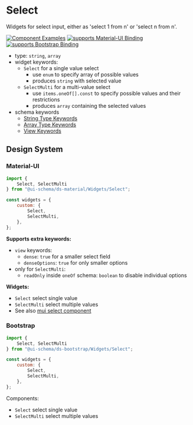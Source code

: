 # Select

Widgets for select input, either as 'select 1 from n' or 'select n from n'.

[![Component Examples](https://img.shields.io/badge/Examples-green?labelColor=1d3d39&color=1a6754&logoColor=ffffff&style=flat-square)](#demo-ui-generator) [![supports Material-UI Binding](https://img.shields.io/badge/Material-green?labelColor=1a237e&color=0d47a1&logoColor=ffffff&style=flat-square&logo=mui)](#material-ui) [![supports Bootstrap Binding](https://img.shields.io/badge/Bootstrap-green?labelColor=3C2B57&color=563D7C&logoColor=ffffff&style=flat-square&logo=bootstrap)](#bootstrap)

- type: `string`, `array`
- widget keywords:
    - `Select` for a single value select
        - use `enum` to specify array of possible values
        - produces `string` with selected value
    - `SelectMulti` for a multi-value select
        - use `items.oneOf[].const` to specify possible values and their restrictions
        - produces `array` containing the selected values
- schema keywords
    - [String Type Keywords](/docs/schema#type-string)
    - [Array Type Keywords](/docs/schema#type-array)
    - [View Keywords](/docs/schema#view-keyword)

## Design System

### Material-UI

```js
import {
    Select, SelectMulti
} from "@ui-schema/ds-material/Widgets/Select";

const widgets = {
    custom: {
        Select,
        SelectMulti,
    },
};
```

**Supports extra keywords:**

- `view` keywords:
    - `dense`: `true` for a smaller select field
    - `denseOptions`: `true` for only smaller options
- only for `SelectMulti`:
    - `readOnly` inside `oneOf` schema: `boolean` to disable individual options

**Widgets:**

- `Select` select single value
- `SelectMulti` select multiple values
- See also [mui select component](https://material-ui.com/components/selects/)

### Bootstrap

```js
import {
    Select, SelectMulti
} from "@ui-schema/ds-bootstrap/Widgets/Select";

const widgets = {
    custom: {
        Select,
        SelectMulti,
    },
};
```

Components:

- `Select` select single value
- `SelectMulti` select multiple values
